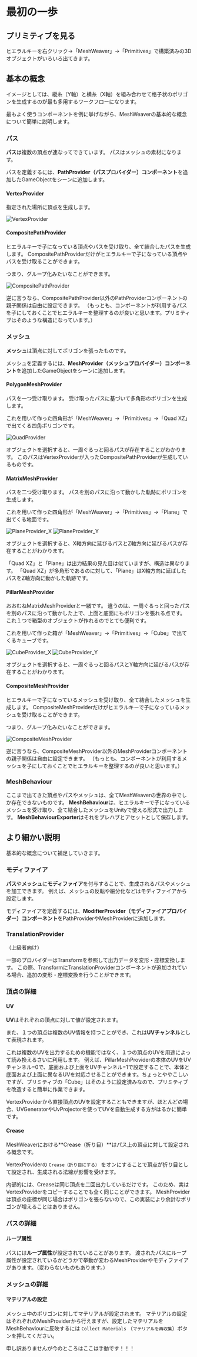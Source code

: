 # 最初の一歩

## プリミティブを見る

ヒエラルキーを右クリック→「MeshWeaver」→「Primitives」で構築済みの3Dオブジェクトがいろいろ出てきます。

## 基本の概念

イメージとしては、縦糸（Y軸）と横糸（X軸）を組み合わせて格子状のポリゴンを生成するのが最も多用するワークフローになります。

最もよく使うコンポーネントを例に挙げながら、MeshWeaverの基本的な概念について簡単に説明します。

### パス

**パス**は複数の頂点が連なってできています。
パスはメッシュの素材になります。

パスを定義するには、**PathProvider（パスプロバイダー）コンポーネント**を追加したGameObjectをシーンに追加します。

#### VertexProvider

指定された場所に頂点を生成します。

![VertexProvider](images/first_steps/VertexProvider.jpg)

#### CompositePathProvider

ヒエラルキーで子になっている頂点やパスを受け取り、全て結合したパスを生成します。
CompositePathProviderだけがヒエラルキーで子になっている頂点やパスを受け取ることができます。

つまり、グループ化みたいなことができます。

![CompositePathProvider](images/first_steps/CompositePathProvider.jpg)

逆に言うなら、CompositePathProvider以外のPathProviderコンポーネントの親子関係は自由に設定できます。
（もっとも、コンポーネントが利用するパスを子にしておくことでヒエラルキーを整理するのが良いと思います。プリミティブはそのような構造になっています。）

### メッシュ

**メッシュ**は頂点に対してポリゴンを張ったものです。

メッシュを定義するには、**MeshProvider（メッシュプロバイダー）コンポーネント**を追加したGameObjectをシーンに追加します。

#### PolygonMeshProvider

パスを一つ受け取ります。
受け取ったパスに基づいて多角形のポリゴンを生成します。

これを用いて作った四角形が「MeshWeaver」→「Primitives」→「Quad XZ」で出てくる四角ポリゴンです。

![QuadProvider](images/first_steps/QuadProvider.jpg)

オブジェクトを選択すると、一周ぐるっと回るパスが存在することがわかります。
このパスはVertexProviderが入ったCompositePathProviderが生成しているものです。

#### MatrixMeshProvider

パスを二つ受け取ります。
パスを別のパスに沿って動かした軌跡にポリゴンを生成します。

これを用いて作った四角形が「MeshWeaver」→「Primitives」→「Plane」で出てくる地面です。

![PlaneProvider_X](images/first_steps/PlaneProvider_X.jpg)
![PlaneProvider_Y](images/first_steps/PlaneProvider_Y.jpg)

オブジェクトを選択すると、X軸方向に延びるパスとZ軸方向に延びるパスが存在することがわかります。

「Quad XZ」と「Plane」は出力結果の見た目は似ていますが、構造は異なります。
「Quad XZ」が多角形であるのに対して、「Plane」はX軸方向に延ばしたパスをZ軸方向に動かした軌跡です。

#### PillarMeshProvider

おおむねMatrixMeshProviderと一緒です。
違うのは、一周ぐるっと回ったパスを別のパスに沿って動かした上で、上面と底面にもポリゴンを張れる点です。
これ１つで箱型のオブジェクトが作れるのでとても便利です。

これを用いて作った箱が「MeshWeaver」→「Primitives」→「Cube」で出てくるキューブです。

![CubeProvider_X](images/first_steps/CubeProvider_X.jpg)
![CubeProvider_Y](images/first_steps/CubeProvider_Y.jpg)

オブジェクトを選択すると、一周ぐるっと回るパスとY軸方向に延びるパスが存在することがわかります。

#### CompositeMeshProvider

ヒエラルキーで子になっているメッシュを受け取り、全て結合したメッシュを生成します。
CompositeMeshProviderだけがヒエラルキーで子になっているメッシュを受け取ることができます。

つまり、グループ化みたいなことができます。

![CompositeMeshProvider](images/first_steps/CompositeMeshProvider.jpg)

逆に言うなら、CompositeMeshProvider以外のMeshProviderコンポーネントの親子関係は自由に設定できます。
（もっとも、コンポーネントが利用するメッシュを子にしておくことでヒエラルキーを整理するのが良いと思います。）

### MeshBehaviour

ここまで出てきた頂点やパスやメッシュは、全てMeshWeaverの世界の中でしか存在できないものです。
**MeshBehaviour**は、ヒエラルキーで子になっているメッシュを受け取り、全て結合したメッシュをUnityで使える形式で出力します。
**MeshBehaviourExporter**はそれをプレハブとアセットとして保存します。

## より細かい説明

基本的な概念について補足していきます。

### モディファイア

**パス**や**メッシュ**に**モディファイア**を付与することで、生成されるパスやメッシュを加工できます。
例えば、メッシュの反転や細分化などはモディファイアから設定します。

モディファイアを定義するには、**ModifierProvider（モディファイアプロバイダー）コンポーネント**をPathProviderやMeshProviderに追加します。

### TranslationProvider

（上級者向け）

一部のプロバイダーはTransformを参照して出力データを変形・座標変換します。
この際、TransformにTranslationProviderコンポーネントが追加されている場合、追加の変形・座標変換を行うことができます。

### 頂点の詳細

#### UV

**UV**はそれぞれの頂点に対して値が設定されます。

また、１つの頂点は複数のUV情報を持つことができ、これは**UVチャンネル**として表現されます。

これは複数のUVを出力するための機能ではなく、１つの頂点のUVを用途によって読み換えるさいに利用します。
例えば、PillarMeshProviderの本体のUVをUVチャンネル=0で、底面および上面をUVチャンネル=1で設定することで、本体と底面および上面に異なるUVを対応させることができます。ちょっとややこしいですが、プリミティブの「Cube」はそのように設定済みなので、プリミティブを改造すると簡単に作業できます。

VertexProviderから直接頂点のUVを設定することもできますが、ほとんどの場合、UVGeneratorやUvProjectorを使ってUVを自動生成する方がはるかに簡単です。

#### Crease

MeshWeaverにおける**Crease（折り目）**はパス上の頂点に対して設定される概念です。

VertexProviderの `Crease（折り目にする）` をオンにすることで頂点が折り目として設定され、生成される法線が影響を受けます。

内部的には、Creaseは同じ頂点を二回出力しているだけです。
このため、実はVertexProviderをコピーすることでも全く同じことができます。
MeshProviderは頂点の座標が同じ場合はポリゴンを張らないので、この実装により余計なポリゴンが増えることはありません。

### パスの詳細

#### ループ属性

パスには**ループ属性**が設定されていることがあります。
渡されたパスにループ属性が設定されているかどうかで挙動が変わるMeshProviderやモディファイアがあります。（変わらないものもあります。）

### メッシュの詳細

#### マテリアルの設定

メッシュ中のポリゴンに対してマテリアルが設定されます。
マテリアルの設定はそれぞれのMeshProviderから行えますが、設定したマテリアルをMeshBehaviourに反映するには `Collect Materials` （`マテリアルを再収集`）ボタンを押してください。

申し訳ありませんが今のところはここは手動です！！！